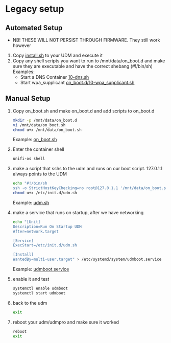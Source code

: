 # Legacy setup

## Automated Setup

* NB! THESE WILL NOT PERSIST THROUGH FIRMWARE. They still work however

1. Copy [install.sh](manual-install/install.sh) to your UDM and execute it
1. Copy any shell scripts you want to run to /mnt/data/on_boot.d and make sure they are executable and have the correct shebang (#!/bin/sh)
    Examples:
    * Start a DNS Container [10-dns.sh](../dns-common/on_boot.d/10-dns.sh)
    * Start wpa_supplicant [on_boot.d/10-wpa_supplicant.sh](examples/udm-files/on_boot.d/10-start-containers.sh)

## Manual Setup

1. Copy on_boot.sh and make on_boot.d and add scripts to on_boot.d

    ```sh
    mkdir -p /mnt/data/on_boot.d
    vi /mnt/data/on_boot.sh
    chmod u+x /mnt/data/on_boot.sh
    ```

    Example: [on_boot.sh](examples/udm-files/on_boot.sh)

2. Enter the container shell

    ```sh
    unifi-os shell
    ```

3. make a script that sshs to the udm and runs on our boot script. 127.0.1.1 always points to the UDM

    ```sh
    echo "#!/bin/sh
    ssh -o StrictHostKeyChecking=no root@127.0.1.1 '/mnt/data/on_boot.sh'" > /etc/init.d/udm.sh
    chmod u+x /etc/init.d/udm.sh
    ```

    Example: [udm.sh](examples/unifi-os-files/udm.sh)
4. make a service that runs on startup, after we have networking

    ```sh
    echo "[Unit]
    Description=Run On Startup UDM
    After=network.target

    [Service]
    ExecStart=/etc/init.d/udm.sh

    [Install]
    WantedBy=multi-user.target" > /etc/systemd/system/udmboot.service
    ```

    Example: [udmboot.service](examples/unifi-os-files/udmboot.service)

5. enable it and test

    ```sh
    systemctl enable udmboot
    systemctl start udmboot
    ```

6. back to the udm

    ```sh
    exit
    ```

7. reboot your udm/udmpro and make sure it worked

    ```sh
    reboot
    exit
    ```
